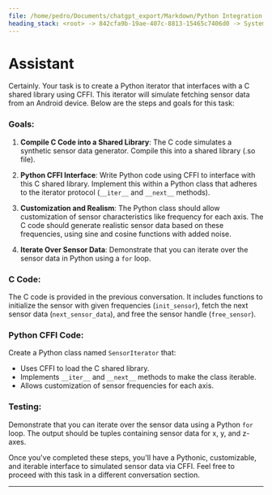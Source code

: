 ```yaml
---
file: /home/pedro/Documents/chatgpt_export/Markdown/Python Integration for Termux.md
heading_stack: <root> -> 842cfa9b-19ae-407c-8813-15465c7406d0 -> System -> 31367e2d-c0e4-4443-a49e-817399b436c2 -> System -> aaa20301-df23-46a0-bb75-e8209ca363a5 -> User -> 19e8ae49-a10b-4edf-8f5c-f0043a98579a -> Assistant -> e189b0fe-67e6-492f-b4fe-ce4d348c8aef -> Tool -> 213c5acc-aa32-446f-bead-666aa2ce222f -> Assistant -> b6a94b34-e3b9-4f3e-b2ac-132d56a28052 -> Assistant -> 13e1e15e-3c51-4f3e-8254-3c5ef8195760 -> Tool -> 5f8ffb57-336a-454b-ac0a-3e985e176ef2 -> Assistant -> 9f17e861-a0d1-4cbc-9077-b99e7cc05a24 -> Assistant -> b588bda1-a3ae-44bd-85f0-61aab82b84ee -> Tool -> 005326d4-d284-4501-9de0-d39ca71660f6 -> Assistant -> aaa2d01f-c9d7-4398-942a-b35d21851d5b -> User -> b713a308-a626-4b1b-b90f-2e41a973ba2a -> Assistant -> Ideas for Python Integration -> 1. Command-line Wrapper -> 2. Object-Oriented Interface -> 3. Event-Driven Programming -> 4. Extendable Modules -> 5. Error Handling -> 6. Data Transformation -> 7. Asynchronous Operations -> 8. Logging and Debugging -> 9. Configuration Management -> 10. Documentation and Examples -> 11. Testing -> Code Snippets -> Command-line Wrapper -> Object-Oriented Interface -> Asynchronous Operations -> aaa26975-0225-4798-b45f-edaa00180e9c -> User -> a96fa758-3767-429e-8b3a-f5c51b79c529 -> Assistant -> JNI (Java Native Interface) -> Android NDK -> Jpype or Pyjnius -> gRPC or JSON-RPC -> CFFI -> aaa2ec22-c372-4349-b5ad-3556ce37d934 -> User -> 8b327abc-c506-441f-bedd-3bd85b0af476 -> Assistant -> Steps: -> Example C code: -> Example Python code using CFFI: -> Note: -> Challenges: -> aaa29ed8-aa17-4be2-896a-06c169e7b827 -> User -> 594da108-d995-45fe-94b5-142aab7d97de -> Assistant -> Sensor Data: -> File Operations: -> Networking: -> Android Logging: -> Custom Native Functions: -> Graphics and Multimedia: -> Interact with Java Code: -> Access to System Properties: -> aaa27d50-faf9-4217-8fe5-9dc2f0583fee -> User -> d42a795d-1061-4d2f-b0b4-1023b97113bd -> Assistant -> Design Overview -> C Function Prototypes -> Python Code using CFFI -> Usage -> aaa2a430-1233-4d74-bd86-2e321063049e -> User -> 43068bbc-6dd7-4fd0-bf1c-25bb30204931 -> Assistant -> 96320cdc-600c-45f5-99b7-a427705fca92 -> Tool -> 1ce4028c-7c28-4575-a17d-a1b4b9b3bbde -> Assistant -> 0de07faa-2c3e-49f9-9155-fb8ba1afb81a -> Assistant -> 7e21c715-a7be-4758-91ce-7f88345830ae -> Tool -> b1164f96-619e-462d-b424-4706bf4b9f77 -> Assistant -> aaa2686e-fc19-4fd2-8dd2-d4553d30e32e -> User -> 7261657b-1bf7-48f8-a7ac-f237b88ec738 -> Assistant -> e2662bd8-5bda-461c-af73-348291152d8e -> Tool -> 81e2d9aa-5be7-4855-b745-998c65f3a4dd -> Assistant -> a88ad5ae-f424-4bbd-af21-e73c359469b1 -> Assistant -> 8a871007-10d9-47f9-bee9-b34df8ad956b -> Tool -> 79ea44f0-6d2e-4b77-b556-65eebd1383b5 -> Assistant -> aaa2e49c-c744-4e2d-bb70-135daf4a562f -> User -> 983e4ab6-96b6-4446-9849-944e025d2223 -> Assistant
---
```

# Assistant

Certainly. Your task is to create a Python iterator that interfaces with a C shared library using CFFI. This iterator will simulate fetching sensor data from an Android device. Below are the steps and goals for this task:

### Goals:

1. **Compile C Code into a Shared Library**: The C code simulates a synthetic sensor data generator. Compile this into a shared library (.so file).

2. **Python CFFI Interface**: Write Python code using CFFI to interface with this C shared library. Implement this within a Python class that adheres to the iterator protocol (`__iter__` and `__next__` methods).

3. **Customization and Realism**: The Python class should allow customization of sensor characteristics like frequency for each axis. The C code should generate realistic sensor data based on these frequencies, using sine and cosine functions with added noise.

4. **Iterate Over Sensor Data**: Demonstrate that you can iterate over the sensor data in Python using a `for` loop.

### C Code:

The C code is provided in the previous conversation. It includes functions to initialize the sensor with given frequencies (`init_sensor`), fetch the next sensor data (`next_sensor_data`), and free the sensor handle (`free_sensor`).

### Python CFFI Code:

Create a Python class named `SensorIterator` that:

- Uses CFFI to load the C shared library.
- Implements `__iter__` and `__next__` methods to make the class iterable.
- Allows customization of sensor frequencies for each axis.

### Testing:

Demonstrate that you can iterate over the sensor data using a Python `for` loop. The output should be tuples containing sensor data for x, y, and z-axes.

Once you've completed these steps, you'll have a Pythonic, customizable, and iterable interface to simulated sensor data via CFFI. Feel free to proceed with this task in a different conversation section.

---
